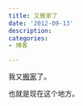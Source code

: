 ```yaml
---
title: 又搬家了
date: '2012-09-13'
description:
categories:
- 博客

---
```

我又[搬家](http://zhouyiyan.cn/)了。

也就是现在这个地方。